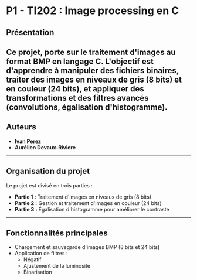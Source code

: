 # P1 - TI202 : Image processing en C

## Présentation

Ce projet, porte sur le traitement d'images au format BMP en langage C.
L'objectif est d'apprendre à manipuler des fichiers binaires, traiter des images en niveaux de gris (8 bits) et en couleur (24 bits), et appliquer des transformations et des filtres avancés (convolutions, égalisation d'histogramme).
---

## Auteurs

- **Ivan Perez**
- **Aurélien Devaux-Riviere**

---

## Organisation du projet

Le projet est divisé en trois parties :

- **Partie 1 :** Traitement d'images en niveaux de gris (8 bits)
- **Partie 2 :** Gestion et traitement d'images en couleur (24 bits)
- **Partie 3 :** Égalisation d'histogramme pour améliorer le contraste

---

## Fonctionnalités principales

- Chargement et sauvegarde d'images BMP (8 bits et 24 bits)
- Application de filtres :
  - Négatif
  - Ajustement de la luminosité
  - Binarisation


